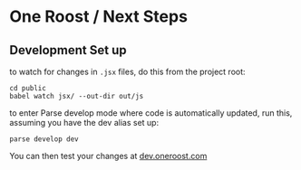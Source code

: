 # One Roost / Next Steps
## Development Set up
to watch for changes in `.jsx` files, do this from the project root:

```
cd public
babel watch jsx/ --out-dir out/js
```

to enter Parse develop mode where code is automatically updated, run this, assuming you have the dev alias set up:
```
parse develop dev
```

You can then test your changes at [dev.oneroost.com](http://dev.oneroost.com)
